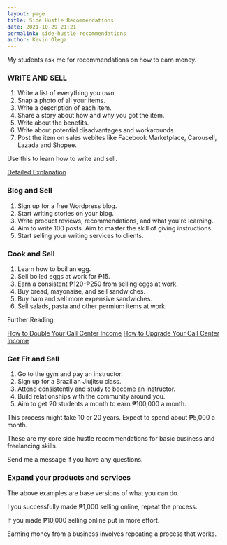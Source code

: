 ```yaml
--- 
layout: page
title: Side Hustle Recommendations
date: 2021-10-29 21:21
permalink: side-hustle-recommendations
author: Kevin Olega 
--- 
```

My students ask me for recommendations on how to earn money. 

### WRITE AND SELL

1. Write a list of everything you own.
2. Snap a photo of all your items.
3. Write a description of each item.
4. Share a story about how and why you got the item.
5. Write about the benefits.
6. Write about potential disadvantages and workarounds.
7. Post the item on sales webites like Facebook Marketplace, Carousell, Lazada and Shopee.

Use this to learn how to write and sell.

[Detailed Explanation](https://callcentertrainingtips.com/sell-items)

### Blog and Sell

1. Sign up for a free Wordpress blog.
2. Start writing stories on your blog.
3. Write product reviews, recommendations, and what you're learning. 
4. Aim to write 100 posts. Aim to master the skill of giving instructions.
5. Start selling your writing services to clients.

### Cook and Sell

1. Learn how to boil an egg.
2. Sell boiled eggs at work for ₱15.
3. Earn a consistent ₱120-₱250 from selling eggs at work.
4. Buy bread, mayonaise, and sell sandwiches.
5. Buy ham and sell more expensive sandwiches.
6. Sell salads, pasta and other permium items at work.

Further Reading:

[How to Double Your Call Center Income](https://callcentertrainingtips.com/eggs/)
[How to Upgrade Your Call Center Income](https://callcentertrainingtips.com/inv1k)


### Get Fit and Sell

1. Go to the gym and pay an instructor.
2. Sign up for a Brazilian Jiujitsu class.
3. Attend consistently and study to become an instructor.
4. Build relationships with the community around you.
5. Aim to get 20 students a month to earn ₱100,000 a month.

This process might take 10 or 20 years. Expect to spend about ₱5,000 a month. 

These are my core side hustle recommendations for basic business and freelancing skills.

Send me a message if you have any questions.


### Expand your products and services

The above examples are base versions of what you can do.

I you successfully made ₱1,000 selling online, repeat the process.

If you made ₱10,000 selling online put in more effort.

Earning money from a business involves repeating a process that works.
